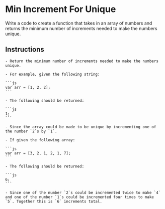 # Min Increment For Unique

Write a code to create a function that takes in an array of numbers and returns the minimum number of increments needed to make the numbers unique.

## Instructions

    - Return the minimum number of increments needed to make the numbers unique.

    - For example, given the following string:

    ```js
    var arr = [1, 2, 2];
    ```

    - The following should be returned:

    ```js
    1;
    ```

    - Since the array could be made to be unique by incrementing one of the number `2`s by `1`.

    - If given the following array:

    ```js
    var arr = [3, 2, 1, 2, 1, 7];
    ```

    - The following should be returned:

    ```js
    6;
    ```

    - Since one of the number `2`s could be incremented twice to make `4` and one of the number `1`s could be incremented four times to make `5`. Together this is `6` increments total.
